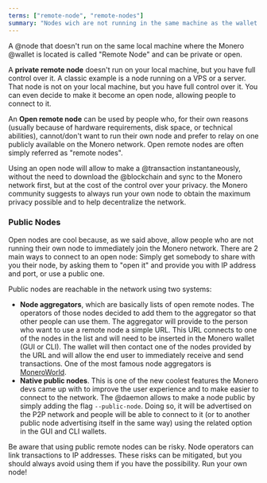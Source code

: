 ```yaml
---
terms: ["remote-node", "remote-nodes"]
summary: "Nodes wich are not running in the same machine as the wallet. Open remote nodes allow to use the Monero network immediately"
---
```


A @node that doesn't run on the same local machine where the Monero @wallet is located is called "Remote Node" and can be private or open.

A **private remote node** doesn't run on your local machine, but you have full control over it. A classic example is a node running on a VPS or a server. That node is not on your local machine, but you have full control over it. You can even decide to make it become an open node, allowing people to connect to it.

An **Open remote node** can be used by people who, for their own reasons (usually because of hardware requirements, disk space, or technical abilities), cannot/don't want to run their own node and prefer to relay on one publicly available on the Monero network. Open remote nodes are often simply referred as "remote nodes".

Using an open node will allow to make a @transaction instantaneously, without the need to download the @blockchain and sync to the Monero network first, but at the cost of the control over your privacy. the Monero community suggests to always run your own node to obtain the maximum privacy possible and to help decentralize the network.

### Public Nodes

Open nodes are cool because, as we said above, allow people who are not running their own node to immediately join the Monero network. There are 2 main ways to connect to an open node: Simply get somebody to share with you their node, by asking them to "open it" and provide you with IP address and port, or use a public one.

Public nodes are reachable in the network using two systems:

- **Node aggregators**, which are basically lists of open remote nodes. The operators of those nodes decided to add them to the aggregator so that other people can use them. The aggregator will provide to the person who want to use a remote node a simple URL. This URL connects to one of the nodes in the list and will need to be inserted in the Monero wallet (GUI or CLI). The wallet will then contact one of the nodes provided by the URL and will allow the end user to immediately receive and send transactions. One of the most famous node aggregators is [MoneroWorld](https://moneroworld.com/#nodes).
- **Native public nodes**. This is one of the new coolest features the Monero devs came up with to improve the user experience and to make easier to connect to the network. The @daemon allows to make a node public by simply adding the flag `--public-node`. Doing so, it will be advertised on the P2P network and people will be able to connect to it (or to another public node advertising itself in the same way) using the related option in the GUI and CLI wallets.

Be aware that using public remote nodes can be risky. Node operators can link transactions to IP addresses. These risks can be mitigated, but you should always avoid using them if you have the possibility. Run your own node!
